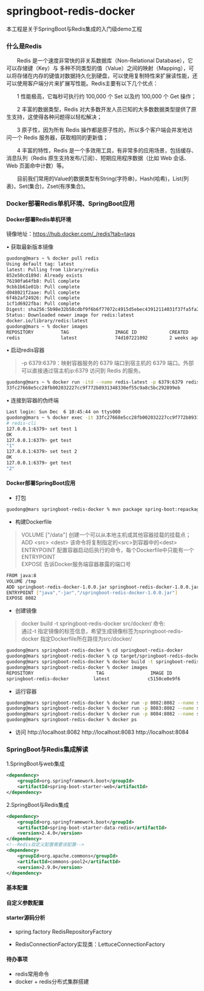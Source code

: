 # springboot-redis-docker
本工程是关于SpringBoot与Redis集成的入门级demo工程

### 什么是Redis

　　Redis 是一个速度非常快的非关系数据库（Non-Relational Database），它可以存储键（Key）与 多种不同类型的值（Value）之间的映射（Mapping），可以将存储在内存的键值对数据持久化到硬盘，可以使用复制特性来扩展读性能，还可以使用客户端分片来扩展写性能。Redis主要有以下几个优点：

　　1 性能极高，它每秒可执行约 100,000 个 Set 以及约 100,000 个 Get 操作；

　　2 丰富的数据类型，Redis 对大多数开发人员已知的大多数数据类型提供了原生支持，这使得各种问题得以轻松解决；

　　3 原子性，因为所有 Redis 操作都是原子性的，所以多个客户端会并发地访问一个 Redis 服务器，获取相同的更新值；

　　4 丰富的特性，Redis 是一个多效用工具，有非常多的应用场景，包括缓存、消息队列（Redis 原生支持发布/订阅）、短期应用程序数据（比如 Web 会话、Web 页面命中计数）等。

　　目前我们常用的Value的数据类型有String(字符串)，Hash(哈希)，List(列表)，Set(集合)，Zset(有序集合)。


### Docker部署Redis单机环境、SpringBoot应用

#### Docker部署Redis单机环境

镜像地址：https://hub.docker.com/_/redis?tab=tags 

• 获取最新版本镜像

``` bash
guodong@mars ~ % docker pull redis
Using default tag: latest
latest: Pulling from library/redis
852e50cd189d: Already exists 
76190fa64fb8: Pull complete 
9cbb1b61e01b: Pull complete 
d048021f2aae: Pull complete 
6f4b2af24926: Pull complete 
1cf1d6922fba: Pull complete 
Digest: sha256:5b98e32b58cdbf9f6b6f77072c4915d5ebec43912114031f37fa5fa25b032489
Status: Downloaded newer image for redis:latest
docker.io/library/redis:latest
guodong@mars ~ % docker images
REPOSITORY          TAG                 IMAGE ID            CREATED             SIZE
redis               latest              74d107221092        2 weeks ago         104MB

```

• 启动redis容器

> -p 6379:6379：映射容器服务的 6379 端口到宿主机的 6379 端口。外部可以直接通过宿主机ip:6379 访问到 Redis 的服务。

``` bash
guodong@mars ~ % docker run -itd --name redis-latest -p 6379:6379 redis
33fc27668e5cc28fb002032227cc9f772b8931348330ef55c9a8c5bc292899eb
```

• 连接到容器的伪终端

``` bash
Last login: Sun Dec  6 10:45:44 on ttys000
guodong@mars ~ % docker exec -it 33fc27668e5cc28fb002032227cc9f772b8931348330ef55c9a8c5bc292899eb /bin/sh; exit
# redis-cli
127.0.0.1:6379> set test 1
OK
127.0.0.1:6379> get test
"1"
127.0.0.1:6379> set test 2
OK
127.0.0.1:6379> get test
"2"

```

#### Docker部署SpringBoot应用

- 打包

``` bash 
guodong@mars springboot-redis-docker % mvn package spring-boot:repackage
```

- 构建Dockerfile

> VOLUME ["/data"] 创建一个可以从本地主机或其他容器挂载的挂载点；  
> ADD \<src> \<dest> 该命令将复制指定的\<src>到容器中的\<dest>  
> ENTRYPOINT 配置容器启动后执行的命令，每个Dockerfile中只能有一个ENTRYPOINT  
> EXPOSE <port> 告诉Docker服务端容器暴露的端口号  

``` bash
FROM java:8
VOLUME /tmp
ADD springboot-redis-docker-1.0.0.jar springboot-redis-docker-1.0.0.jar
ENTRYPOINT ["java","-jar","/springboot-redis-docker-1.0.0.jar"]
EXPOSE 8082
```

- 创建镜像
> docker build -t springboot-redis-docker src/docker/ 命令:   
> 通过-t 指定镜像的标签信息，希望生成镜像标签为springboot-redis-docker
> 指定Dockerfile所在路径为src/docker/  

``` bash
guodong@mars springboot-redis-docker % cd springboot-redis-docker
guodong@mars springboot-redis-docker % cp target/springboot-redis-docker-1.0.0.jar src/docker/
guodong@mars springboot-redis-docker % docker build -t springboot-redis-docker src/docker/
guodong@mars springboot-redis-docker % docker images
REPOSITORY                       TAG                 IMAGE ID            CREATED             SIZE
springboot-redis-docker         latest              c5150ce0e9f6        36 minutes ago      660MB
```

- 运行容器

``` bash
guodong@mars springboot-redis-docker % docker run -p 8082:8082 --name springboot-redis-docker-8082 -d springboot-redis-docker
guodong@mars springboot-redis-docker % docker run -p 8083:8082 --name springboot-redis-docker-8083 -d springboot-redis-docker
guodong@mars springboot-redis-docker % docker run -p 8084:8082 --name springboot-redis-docker-8084 -d springboot-redis-docker
guodong@mars springboot-redis-docker % docker ps
```

- 访问
http://localhost:8082
http://localhost:8083
http://localhost:8084

### SpringBoot与Redis集成解读
1.SpringBoot与web集成

```xml
<dependency>
    <groupId>org.springframework.boot</groupId>
    <artifactId>spring-boot-starter-web</artifactId>
</dependency>

```

2.SpringBoot与Redis集成

``` xml
<dependency>
    <groupId>org.springframework.boot</groupId>
    <artifactId>spring-boot-starter-data-redis</artifactId>
    <version>2.4.0</version>
</dependency>
<!--Redis自定义配置需要该配置-->
<dependency>
    <groupId>org.apache.commons</groupId>
    <artifactId>commons-pool2</artifactId>
    <version>2.9.0</version>
</dependency>
```
#### 基本配置

#### 自定义参数配置

#### starter源码分析

- spring.factory RedisRepositoryFactory

- RedisConnectionFactory实现类：LettuceConnectionFactory


#### 待办事项

- redis常用命令
- docker + redis分布式集群搭建